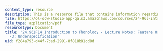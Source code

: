 ```yaml
---
content_type: resource
description: This is a resource file that contains information regarding underspecification.
file: https://ol-ocw-studio-app-qa.s3.amazonaws.com/courses/24-961-introduction-to-phonology-fall-2014/f284a793d44f7cad29918f818b81cd8d_MIT24_961F14_Lecture12.pdf
file_type: application/pdf
resourcetype: Document
title: '24.961F14 Introduction to Phonology - Lecture Notes: Feature Organization
  -3: Underspecification'
uid: f284a793-d44f-7cad-2991-8f818b81cd8d
---
```

